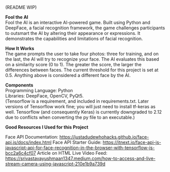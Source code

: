 (README WIP)

**Fool the AI**  
Fool the AI is an interactive AI-powered game. Built using Python and DeepFace, a facial recognition framework, the game challenges participants to outsmart the AI by altering their appearance or expressions. It demonstrates the capabilities and limitations of facial recognition.  

**How It Works**  
The game prompts the user to take four photos: three for training, and on the last, the AI will try to recognize your face. The AI evaluates this based on a similarity score (0 to 1). The greater the score, the larger the differences between faces. The current threshold for this project is set at 0.5. Anything above is considered a different face by the AI.  

**Components**  
Programming Language: Python  
Libraries: DeepFace, OpenCV, PyQt5.  
(Tensorflow is a requirement, and included in requirements.txt. Later versions of Tensorflow work fine; you will just need to install tf-keras as well. Tensorflow (and consequently Keras) is currently downgraded to 2.12 due to conflicts when converting the py file to an executable.)

**Good Resources I Used for this Project**

Face API Documentation: https://justadudewhohacks.github.io/face-api.js/docs/index.html 
Face API Starter Guide: https://itnext.io/face-api-js-javascript-api-for-face-recognition-in-the-browser-with-tensorflow-js-bcc2a6c4cf07
Article on HTML Live Video Feed: https://srivastavayushmaan1347.medium.com/how-to-access-and-live-stream-camera-using-javascript-210e1b9a739d